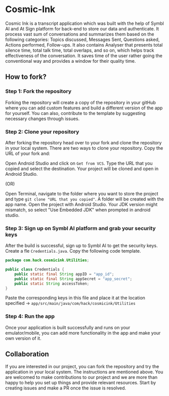 # Cosmic-Ink

Cosmic Ink is a transcript application which was built with the help of Symbl AI and At Sign platform for back-end to store our data and authenticate. It process vast sum of conversations and summarizes them based on the following categories: Topics discussed, Messages Sent, Questions asked, Actions performed, Follow-ups. It also contains Analyser that presents total silence time, total talk time, total overlaps, and so on, which helps track effectiveness of the conversation.
It saves time of the user rather going the conventional way and provides a window for their quality time.

## How to fork?
### Step 1: Fork the repository
Forking the repository will create a copy of the repository in your gitHub where you can add custom features and build a different version of the app for yourself. You can also, contribute to the template by suggesting necessary changes through issues.

### Step 2: Clone your repository
After forking the repository head over to your fork and clone the repository in your local system. There are two ways to clone your repository. Copy the URL of your fork and:

Open Android Studio and click on `Get from VCS`. Type the URL that you copied and select the destination. Your project will be cloned and open in Android Studio.

(OR)

Open Terminal, navigate to the folder where you want to store the project and type `git clone "URL that you copied"`. A folder will be created with the app name. Open the project with Android Studio.
Your JDK version might mismatch, so select "Use Embedded JDK" when prompted in android studio.

### Step 3: Sign up on Symbl AI platform and grab your security keys
After the build is successful, sign up to Symbl AI to get the security keys. Create a fle `Credentials.java`. Copy the following code template.

```java
package com.hack.cosmicink.Utilities;

public class Credentials {
    public static final String appID = "app_id";
    public static final String appSecret = "app_secret";
    public static String accessToken;
}
```

Paste the corresponding keys in this file and place it at the location specified -> `app/src/main/java/com/hack/cosmicink/Utilities`

### Step 4: Run the app
Once your application is built successfully and runs on your emulator/mobile, you can add more functionality in the app and make your own version of it.

## Collaboration
If you are interested in our project, you can fork the repository and try the application in your local system. The instructions are mentioned above. You are welcomed to make contributions to our project and we are more than happy to help you set up things and provide relevant resources. Start by creating issues and make a PR once the issue is resolved.
